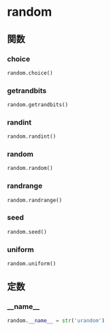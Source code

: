 # random
## 関数
### choice
```python
random.choice()
```
### getrandbits
```python
random.getrandbits()
```
### randint
```python
random.randint()
```
### random
```python
random.random()
```
### randrange
```python
random.randrange()
```
### seed
```python
random.seed()
```
### uniform
```python
random.uniform()
```
## 定数
### \_\_name\_\_
```python
random.__name__ = str('urandom')
```
